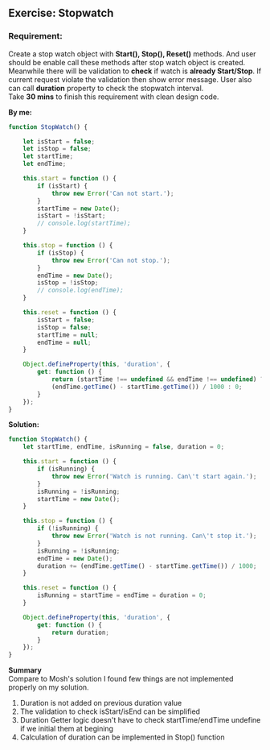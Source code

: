 ## Exercise: Stopwatch ##

### Requirement: ###
Create a stop watch object with **Start(), Stop(), Reset()** methods. And user should be enable call these methods after stop watch object is created. Meanwhile there will be validation to **check** if watch is **already Start/Stop**. If current request violate the validation then show error message. 
User also can call **duration** property to check the stopwatch interval.     
Take **30 mins** to finish this requirement with clean design code.

**By me:**
```javascript
function StopWatch() {

    let isStart = false;
    let isStop = false;
    let startTime;
    let endTime;

    this.start = function () {
        if (isStart) {
            throw new Error('Can not start.');
        }
        startTime = new Date();
        isStart = !isStart;
        // console.log(startTime);
    }

    this.stop = function () {
        if (isStop) {
            throw new Error('Can not stop.');
        }
        endTime = new Date();
        isStop = !isStop;
        // console.log(endTime);
    }

    this.reset = function () {
        isStart = false;
        isStop = false;
        startTime = null;
        endTime = null;
    }

    Object.defineProperty(this, 'duration', {
        get: function () {
            return (startTime !== undefined && endTime !== undefined) ? 
            (endTime.getTime() - startTime.getTime()) / 1000 : 0;
        }
    });
}
```



**Solution:**

```javascript
function StopWatch() {
    let startTime, endTime, isRunning = false, duration = 0;

    this.start = function () {
        if (isRunning) {
            throw new Error('Watch is running. Can\'t start again.');
        }
        isRunning = !isRunning;
        startTime = new Date();
    }

    this.stop = function () {
        if (!isRunning) {
            throw new Error('Watch is not running. Can\'t stop it.');
        }
        isRunning = !isRunning;
        endTime = new Date();
        duration += (endTime.getTime() - startTime.getTime()) / 1000;
    }

    this.reset = function () {
        isRunning = startTime = endTime = duration = 0;
    }

    Object.defineProperty(this, 'duration', {
        get: function () {
            return duration;
        }
    });
}
```

**Summary**  
Compare to Mosh's solution I found few things are not implemented properly on my solution.
1. Duration is not added on previous duration value
2. The validation to check isStart/isEnd can be simplified
3. Duration Getter logic doesn't have to check startTime/endTime undefine if we initial them at begining 
4. Calculation of duration can be implemented in Stop() function 
